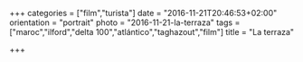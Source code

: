 +++
categories = ["film","turista"]
date = "2016-11-21T20:46:53+02:00"
orientation = "portrait"
photo = "2016-11-21-la-terraza"
tags = ["maroc","ilford","delta 100","atlántico","taghazout","film"]
title = "La terraza"

+++
